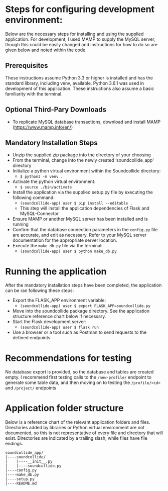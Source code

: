 # Steps for configuring development environment:
Below are the necessary steps for installing and using the supplied application. For development, I used MAMP to supply the MySQL server, though this could be easily changed and instructions for how to do so are given below and noted within the code.

## Prerequisites
These instructions assume Python 3.3 or higher is installed and has the standard library, including venv, available. Python 3.6.1 was used in development of this application. These instructions also assume a basic familiarity with the terminal.

## Optional Third-Pary Downloads
- To replicate MySQL database transactions, download and install MAMP (https://www.mamp.info/en/)

## Mandatory Installation Steps
- Unzip the supplied zip package into the directory of your choosing
- From the terminal, change into the newly created ‘soundcollide_app’ directory
- Initialize a python virtual environment within the Soundcollide directory:
    - `$ python3 -m venv .`
- Activate the python virtual environment:
    - `$ source ./bin/activate`
- Install the application via the supplied setup.py file by executing the following command:
    - `(soundcollide-app) user $ pip install --editable .`
    - This step will install the application dependencies of Flask and MySQL-Connector
- Ensure MAMP or another MySQL server has been installed and is running
- Confirm that the database connection parameters in the `config.py` file are accurate, and edit as necessary. Refer to your MySQL server documentation for the appropriate server location.
- Execute the `make_db.py` file via the terminal:
    - `(soundcollide-app) user $ python make_db.py`

# Running the application
After the mandatory installation steps have been completed, the application can be ran following these steps:

- Export the FLASK_APP environment variable:
    - `(soundcollide-app) user $ export FLASK_APP=soundcollide.py`
- Move into the soundcollide package directory. See the application structure reference chart below if necessary.
- Start the Flask development server:
    - `(soundcollide-app) user $ flask run`
- Use a browser or a tool such as Postman to send requests to the defined endpoints

# Recommendations for testing
No database export is provided, so the database and tables are created empty. I recommend first testing calls to the `/new-profile/` endpoint to generate some table data, and then moving on to testing the `/profile/<id>` and `/project/` endpoints

# Application folder structure
Below is a reference chart of the relevant application folders and files. Directories added by libraries or Python virtual environment are not documented, so this is not representative of every file and directory that will exist. Directories are indicated by a trailing slash, while files have file endings.

```
soundcollide_app/
|----soundcollide/
|    |----__init__.py
|    |----soundcollide.py
|----config.py
|----make_db.py
|----setup.py
|----README.md
```
